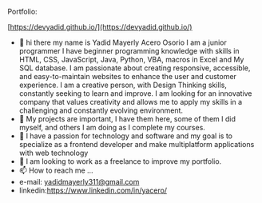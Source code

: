 Portfolio:

[https://devyadid.github.io/](https://devyadid.github.io/)

- 👋 hi there my name is  Yadid Mayerly  Acero Osorio I am a junior programmer
I have beginner programming knowledge with skills in HTML, CSS, JavaScript, Java, Python, VBA, macros in Excel and My SQL database. I am passionate about creating responsive, accessible, and easy-to-maintain websites to enhance the user and customer experience. I am a creative person, with Design Thinking skills, constantly seeking to learn and improve.
I am looking for an innovative company that values creativity and allows me to apply my skills in a challenging and constantly evolving environment.
- 👀 My projects are important, I have them here, some of them I did myself, and others I am doing as I complete my courses.
- 🌱 I have a passion for technology and software and my goal is to specialize as a frontend developer and make multiplatform applications with web technology
- 💞️ I am looking to work as a freelance to improve my portfolio.
- 📫 How to reach me ...
- e-mail: yadidmayerly311@gmail.com
-  linkedin:https://www.linkedin.com/in/yacero/


<!---
devyadid/devyadid is a ✨ special ✨ repository because its `README.md` (this file) appears on your GitHub profile.
You can click the Preview link to take a look at your changes.
--->
